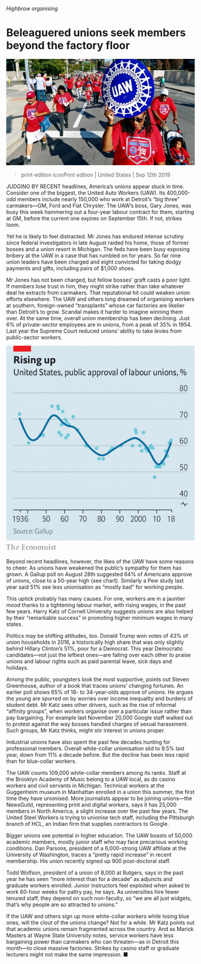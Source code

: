 ###### Highbrow organising

# Beleaguered unions seek members beyond the factory floor 

![image](images/20190914_USP004_0.jpg) 

> print-edition iconPrint edition | United States | Sep 12th 2019 

JUDGING BY RECENT headlines, America’s unions appear stuck in time. Consider one of the biggest, the United Auto Workers (UAW). Its 400,000-odd members include nearly 150,000 who work at Detroit’s “big three” carmakers—GM, Ford and Fiat Chrysler. The UAW’s boss, Gary Jones, was busy this week hammering out a four-year labour contract for them, starting at GM, before the current one expires on September 15th. If not, strikes loom. 

Yet he is likely to feel distracted. Mr Jones has endured intense scrutiny since federal investigators in late August raided his home, those of former bosses and a union resort in Michigan. The feds have been busy exposing bribery at the UAW in a case that has rumbled on for years. So far nine union leaders have been charged and eight convicted for taking dodgy payments and gifts, including pairs of $1,000 shoes. 

Mr Jones has not been charged, but fellow bosses’ graft casts a poor light. If members lose trust in him, they might strike rather than take whatever deal he extracts from carmakers. That reputational hit could weaken union efforts elsewhere. The UAW and others long dreamed of organising workers at southern, foreign-owned “transplants” whose car factories are likelier than Detroit’s to grow. Scandal makes it harder to imagine winning them over. At the same time, overall union membership has been declining. Just 6% of private-sector employees are in unions, from a peak of 35% in 1954. Last year the Supreme Court reduced unions’ ability to take levies from public-sector workers. 

![image](images/20190914_USC719.png) 

Beyond recent headlines, however, the likes of the UAW have some reasons to cheer. As unions have weakened the public’s sympathy for them has grown. A Gallup poll on August 28th suggested 64% of Americans approve of unions, close to a 50-year high (see chart). Similarly a Pew study last year said 51% see less unionisation as “mostly bad” for working people. 

This uptick probably has many causes. For one, workers are in a jauntier mood thanks to a tightening labour market, with rising wages, in the past few years. Harry Katz of Cornell University suggests unions are also helped by their “remarkable success” in promoting higher minimum wages in many states. 

Politics may be shifting attitudes, too. Donald Trump won votes of 43% of union households in 2016, a historically high share that was only slightly behind Hillary Clinton’s 51%, poor for a Democrat. This year Democratic candidates—not just the leftiest ones—are falling over each other to praise unions and labour rights such as paid parental leave, sick days and holidays. 

Among the public, youngsters look the most supportive, points out Steven Greenhouse, author of a book that traces unions’ changing fortunes. An earlier poll shows 65% of 18- to 34-year-olds approve of unions. He argues the young are spurred on by worries over income inequality and burdens of student debt. Mr Katz sees other drivers, such as the rise of informal “affinity groups”, when workers organise over a particular issue rather than pay bargaining. For example last November 20,000 Google staff walked out to protest against the way bosses handled charges of sexual harassment. Such groups, Mr Katz thinks, might stir interest in unions proper. 

Industrial unions have also spent the past few decades hunting for professional members. Overall white-collar unionisation slid to 9.5% last year, down from 11% a decade before. But the decline has been less rapid than for blue-collar workers. 

The UAW counts 109,000 white-collar members among its ranks. Staff at the Brooklyn Academy of Music belong to a UAW local, as do casino workers and civil servants in Michigan. Technical workers at the Guggenheim museum in Manhattan enrolled in a union this summer, the first time they have unionised. More journalists appear to be joining unions—the NewsGuild, representing print and digital workers, says it has 25,000 members in North America, a slight increase over the past few years. The United Steel Workers is trying to unionise tech staff, including the Pittsburgh branch of HCL, an Indian firm that supplies contractors to Google. 

Bigger unions see potential in higher education. The UAW boasts of 50,000 academic members, mostly junior staff who may face precarious working conditions. Dan Parsons, president of a 6,000-strong UAW affiliate at the University of Washington, traces a “pretty rapid increase” in recent membership. His union recently signed up 900 post-doctoral staff. 

Todd Wolfson, president of a union of 8,000 at Rutgers, says in the past year he has seen “more interest than for a decade” as adjuncts and graduate workers enrolled. Junior instructors feel exploited when asked to work 60-hour weeks for paltry pay, he says. As universities hire fewer tenured staff, they depend on such non-faculty, so “we are all just widgets, that’s why people are so attracted to unions.” 

If the UAW and others sign up more white-collar workers while losing blue ones, will the clout of the unions change? Not for a while. Mr Katz points out that academic unions remain fragmented across the country. And as Marick Masters at Wayne State University notes, service workers have less bargaining power than carmakers who can threaten—as in Detroit this month—to close massive factories. Strikes by casino staff or graduate lecturers might not make the same impression. ■ 

